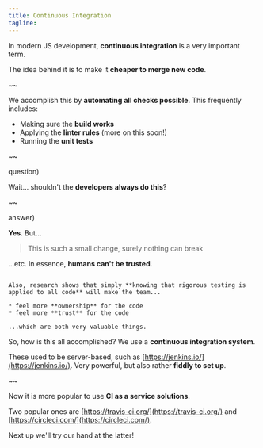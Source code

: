 ```yaml
---
title: Continuous Integration
tagline: 
---
```


In modern JS development, **continuous integration** is a very important term.

The idea behind it is to make it **cheaper to merge new code**.

~~

We accomplish this by **automating all checks possible**. This frequently includes:

* Making sure the **build works**
* Applying the **linter rules** (more on this soon!)
* Running the **unit tests**

~~

question)

Wait... shouldn't the **developers always do this**?

~~

answer)

**Yes**. But...

> This is such a small change, surely nothing can break

...etc. In essence, **humans can't be trusted**.

~~~

Also, research shows that simply **knowing that rigorous testing is applied to all code** will make the team...

* feel more **ownership** for the code
* feel more **trust** for the code

...which are both very valuable things.

~~~~

So, how is this all accomplished? We use a **continuous integration system**.

These used to be server-based, such as [https://jenkins.io/](https://jenkins.io/). Very powerful, but also rather **fiddly to set up**.

~~

Now it is more popular to use **CI as a service solutions**.

Two popular ones are [https://travis-ci.org/](https://travis-ci.org/) and [https://circleci.com/](https://circleci.com/).

Next up we'll try our hand at the latter!

